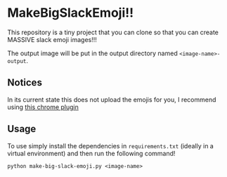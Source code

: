 # MakeBigSlackEmoji!!

This repository is a tiny project that you can clone so that you can create MASSIVE slack emoji images!!! 

The output image will be put in the output directory named `<image-name>-output`.

## Notices

In its current state this does not upload the emojis for you, I recommend using [this chrome plugin](https://chrome.google.com/webstore/detail/neutral-face-emoji-tools/anchoacphlfbdomdlomnbbfhcmcdmjej)

## Usage

To use simply install the dependencies in `requirements.txt` (ideally in a virtual environment) and then run the following command!

```
python make-big-slack-emoji.py <image-name>
```